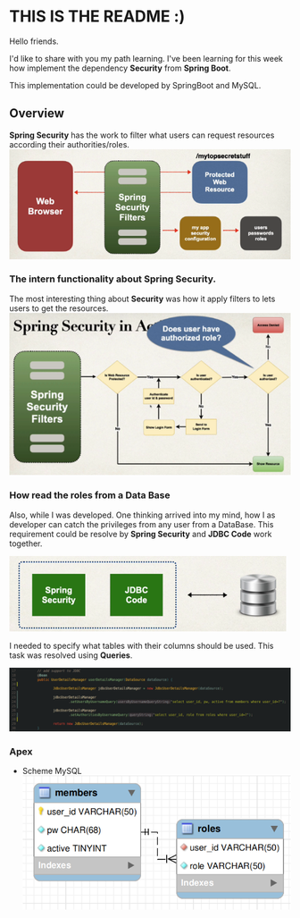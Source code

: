 # THIS IS THE README :)

Hello friends.

I'd like to share with you my path learning. I've been learning for this week how implement the dependency **Security** from **Spring Boot**.

This implementation could be developed by SpringBoot and MySQL.

## Overview
**Spring Security** has the work to filter what users can request resources according their authorities/roles.
![alt text](./DOC-TO-RUN/screenshots/image.png)

### The intern functionality about Spring Security.
The most interesting thing about **Security** was how it apply filters to lets users to get the resources.
![alt text](./DOC-TO-RUN/screenshots/image01.png)

### How read the roles from a Data Base
Also, while I was developed. One thinking arrived into my mind, how I as developer can catch the privileges from any user from a DataBase. This requirement could be resolve by **Spring Security** and **JDBC Code** work together.

![alt text](./DOC-TO-RUN/screenshots/image02.png)

I needed to specify what tables with their columns should be used. This task was resolved using **Queries**.

![alt text](./DOC-TO-RUN/screenshots/image03.png)


### Apex
- Scheme MySQL ![alt text](./DOC-TO-RUN/screenshots/image04.png)
